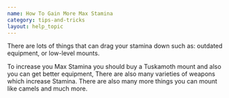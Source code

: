 ```yaml
---
name: How To Gain More Max Stamina
category: tips-and-tricks
layout: help_topic
---
```

There are lots of things that can drag your stamina down such as: outdated equipment, or low-level mounts.

To increase you Max Stamina you should buy a Tuskamoth mount and also you can get better equipment, There are also many varieties of weapons which increase Stamina. There are also many more things you can mount like camels and much more.
